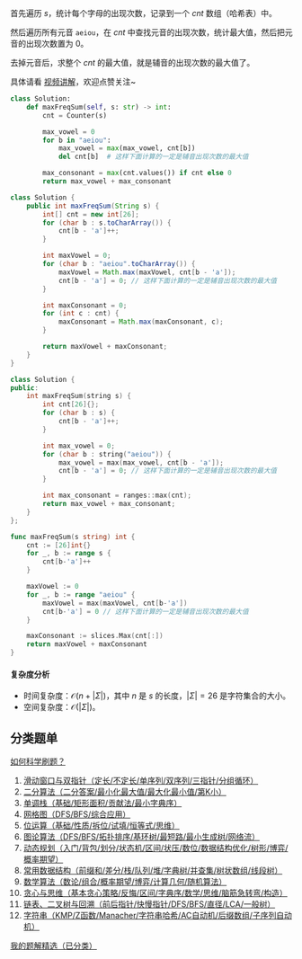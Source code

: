 首先遍历 $s$，统计每个字母的出现次数，记录到一个 $\textit{cnt}$ 数组（哈希表）中。

然后遍历所有元音 $\texttt{aeiou}$，在 $\textit{cnt}$ 中查找元音的出现次数，统计最大值，然后把元音的出现次数置为 $0$。

去掉元音后，求整个 $\textit{cnt}$ 的最大值，就是辅音的出现次数的最大值了。

具体请看 [视频讲解](https://www.bilibili.com/video/BV1m7EuzqEqr/)，欢迎点赞关注~

```py [sol-Python3]
class Solution:
    def maxFreqSum(self, s: str) -> int:
        cnt = Counter(s)

        max_vowel = 0
        for b in "aeiou":
            max_vowel = max(max_vowel, cnt[b])
            del cnt[b]  # 这样下面计算的一定是辅音出现次数的最大值

        max_consonant = max(cnt.values()) if cnt else 0
        return max_vowel + max_consonant
```

```java [sol-Java]
class Solution {
    public int maxFreqSum(String s) {
        int[] cnt = new int[26];
        for (char b : s.toCharArray()) {
            cnt[b - 'a']++;
        }

        int maxVowel = 0;
        for (char b : "aeiou".toCharArray()) {
            maxVowel = Math.max(maxVowel, cnt[b - 'a']);
            cnt[b - 'a'] = 0; // 这样下面计算的一定是辅音出现次数的最大值
        }

        int maxConsonant = 0;
        for (int c : cnt) {
            maxConsonant = Math.max(maxConsonant, c);
        }

        return maxVowel + maxConsonant;
    }
}
```

```cpp [sol-C++]
class Solution {
public:
    int maxFreqSum(string s) {
        int cnt[26]{};
        for (char b : s) {
            cnt[b - 'a']++;
        }

        int max_vowel = 0;
        for (char b : string("aeiou")) {
            max_vowel = max(max_vowel, cnt[b - 'a']);
            cnt[b - 'a'] = 0; // 这样下面计算的一定是辅音出现次数的最大值
        }

        int max_consonant = ranges::max(cnt);
        return max_vowel + max_consonant;
    }
};
```

```go [sol-Go]
func maxFreqSum(s string) int {
	cnt := [26]int{}
	for _, b := range s {
		cnt[b-'a']++
	}

	maxVowel := 0
	for _, b := range "aeiou" {
		maxVowel = max(maxVowel, cnt[b-'a'])
		cnt[b-'a'] = 0 // 这样下面计算的一定是辅音出现次数的最大值
	}

	maxConsonant := slices.Max(cnt[:])
	return maxVowel + maxConsonant
}
```

#### 复杂度分析

- 时间复杂度：$\mathcal{O}(n + |\Sigma|)$，其中 $n$ 是 $s$ 的长度，$|\Sigma|=26$ 是字符集合的大小。
- 空间复杂度：$\mathcal{O}(|\Sigma|)$。

## 分类题单

[如何科学刷题？](https://leetcode.cn/circle/discuss/RvFUtj/)

1. [滑动窗口与双指针（定长/不定长/单序列/双序列/三指针/分组循环）](https://leetcode.cn/circle/discuss/0viNMK/)
2. [二分算法（二分答案/最小化最大值/最大化最小值/第K小）](https://leetcode.cn/circle/discuss/SqopEo/)
3. [单调栈（基础/矩形面积/贡献法/最小字典序）](https://leetcode.cn/circle/discuss/9oZFK9/)
4. [网格图（DFS/BFS/综合应用）](https://leetcode.cn/circle/discuss/YiXPXW/)
5. [位运算（基础/性质/拆位/试填/恒等式/思维）](https://leetcode.cn/circle/discuss/dHn9Vk/)
6. [图论算法（DFS/BFS/拓扑排序/基环树/最短路/最小生成树/网络流）](https://leetcode.cn/circle/discuss/01LUak/)
7. [动态规划（入门/背包/划分/状态机/区间/状压/数位/数据结构优化/树形/博弈/概率期望）](https://leetcode.cn/circle/discuss/tXLS3i/)
8. [常用数据结构（前缀和/差分/栈/队列/堆/字典树/并查集/树状数组/线段树）](https://leetcode.cn/circle/discuss/mOr1u6/)
9. [数学算法（数论/组合/概率期望/博弈/计算几何/随机算法）](https://leetcode.cn/circle/discuss/IYT3ss/)
10. [贪心与思维（基本贪心策略/反悔/区间/字典序/数学/思维/脑筋急转弯/构造）](https://leetcode.cn/circle/discuss/g6KTKL/)
11. [链表、二叉树与回溯（前后指针/快慢指针/DFS/BFS/直径/LCA/一般树）](https://leetcode.cn/circle/discuss/K0n2gO/)
12. [字符串（KMP/Z函数/Manacher/字符串哈希/AC自动机/后缀数组/子序列自动机）](https://leetcode.cn/circle/discuss/SJFwQI/)

[我的题解精选（已分类）](https://github.com/EndlessCheng/codeforces-go/blob/master/leetcode/SOLUTIONS.md)
